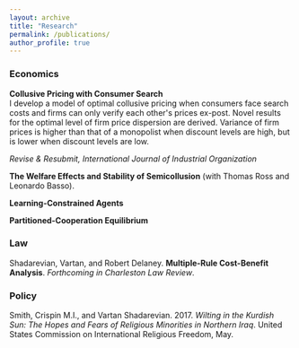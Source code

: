 ```yaml
---
layout: archive
title: "Research"
permalink: /publications/
author_profile: true
---
```



### Economics

**Collusive Pricing with Consumer Search**  
I develop a model of optimal collusive pricing when consumers face search costs and firms can only verify each other's prices ex-post. Novel results for the optimal level of firm price dispersion are derived. Variance of firm prices is higher than that of a monopolist when discount levels are high, but is lower when discount levels are low.

*Revise & Resubmit, International Journal of Industrial Organization*

**The Welfare Effects and Stability of Semicollusion**  (with Thomas Ross and Leonardo Basso).

**Learning-Constrained Agents** 

**Partitioned-Cooperation Equilibrium** 

### Law

Shadarevian, Vartan, and Robert Delaney. **Multiple-Rule Cost-Benefit Analysis**. *Forthcoming in Charleston Law Review*.

### Policy

Smith, Crispin M.I., and Vartan Shadarevian. 2017. *Wilting in the Kurdish Sun: The Hopes and Fears of Religious Minorities in Northern Iraq*. United States Commission on International Religious Freedom, May.
